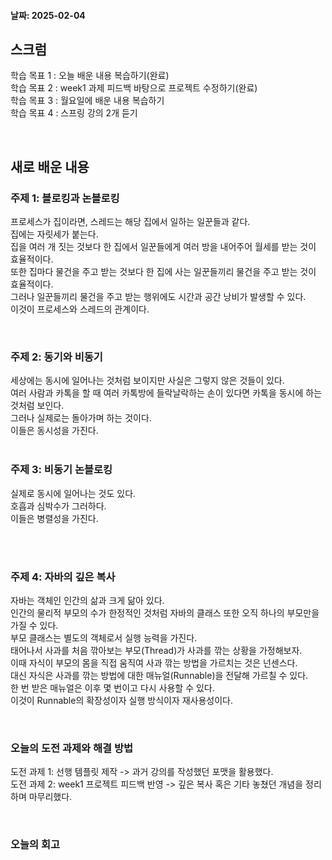 #### 날짜: 2025-02-04

## 스크럼

학습 목표 1 : 오늘 배운 내용 복습하기(완료)       
학습 목표 2 : week1 과제 피드백 바탕으로 프로젝트 수정하기(완료)  
학습 목표 3 : 월요일에 배운 내용 복습하기  
학습 목표 4 : 스프링 강의 2개 듣기  


⠀  


## 새로 배운 내용
### 주제 1: 블로킹과 논블로킹  
프로세스가 집이라면, 스레드는 해당 집에서 일하는 일꾼들과 같다.  
집에는 자릿세가 붙는다.  
집을 여러 개 짓는 것보다 한 집에서 일꾼들에게 여러 방을 내어주어 월세를 받는 것이 효율적이다.  
또한 집마다 물건을 주고 받는 것보다 한 집에 사는 일꾼들끼리 물건을 주고 받는 것이 효율적이다.  
그러나 일꾼들끼리 물건을 주고 받는 행위에도 시간과 공간 낭비가 발생할 수 있다.  
이것이 프로세스와 스레드의 관계이다.  

⠀  


### 주제 2: 동기와 비동기
세상에는 동시에 일어나는 것처럼 보이지만 사실은 그렇지 않은 것들이 있다.  
여러 사람과 카톡을 할 때 여러 카톡방에 들락날락하는 손이 있다면 카톡을 동시에 하는 것처럼 보인다.  
그러나 실제로는 돌아가며 하는 것이다.  
이들은 동시성을 가진다.  
⠀  

### 주제 3: 비동기 논블로킹
실제로 동시에 일어나는 것도 있다.  
호흡과 심박수가 그러하다.  
이들은 병렬성을 가진다.  
⠀  

⠀  

### 주제 4: 자바의 깊은 복사
자바는 객체인 인간의 삶과 크게 닮아 있다.  
인간의 물리적 부모의 수가 한정적인 것처럼 자바의 클래스 또한 오직 하나의 부모만을 가질 수 있다.  
부모 클래스는 별도의 객체로서 실행 능력을 가진다.  
태어나서 사과를 처음 깎아보는 부모(Thread)가 사과를 깎는 상황을 가정해보자.  
이때 자식이 부모의 몸을 직접 움직여 사과 깎는 방법을 가르치는 것은 넌센스다.  
대신 자식은 사과를 깎는 방법에 대한 매뉴얼(Runnable)을 전달해 가르칠 수 있다.  
한 번 받은 매뉴얼은 이후 몇 번이고 다시 사용할 수 있다.  
이것이 Runnable의 확장성이자 실행 방식이자 재사용성이다.

⠀  

### 오늘의 도전 과제와 해결 방법

도전 과제 1: 선행 템플릿 제작 -> 과거 강의를 작성했던 포맷을 활용했다.  
도전 과제 2: week1 프로젝트 피드백 반영 -> 깊은 복사 혹은 기타 놓쳤던 개념을 정리하며 마무리했다.

⠀  

### 오늘의 회고


